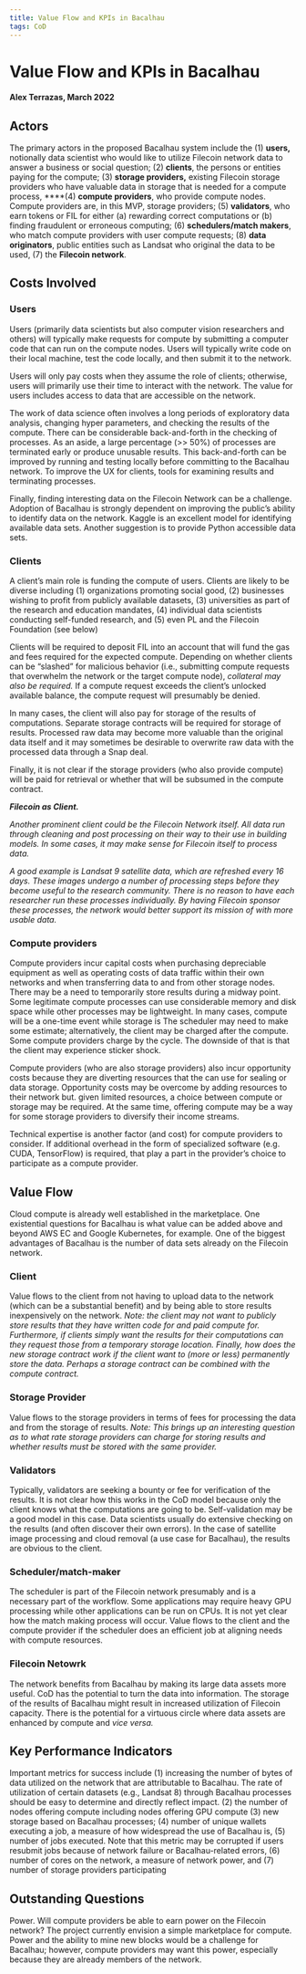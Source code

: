 ```yaml
---
title: Value Flow and KPIs in Bacalhau
tags: CoD
---
```


# Value Flow and KPIs in Bacalhau

#### Alex Terrazas, March 2022

## Actors

The primary actors in the proposed Bacalhau system include the (1) **users,** notionally data scientist who would like to utilize Filecoin network data to answer a business or social question;  (2) **clients**, the persons or entities paying for the compute; (3) **storage providers,** existing Filecoin storage providers who have valuable data in storage that is needed for a compute process, ****(4) **compute providers**, who provide compute nodes.  Compute providers are, in this MVP, storage providers; (5) **validators**, who earn tokens or FIL for either (a) rewarding correct computations or (b) finding fraudulent or erroneous computing; (6) **schedulers/match makers**, who match compute providers with user compute requests; (8) **data originators**, public entities such as Landsat who original the data to be used, (7) the **Filecoin network**.  

## Costs Involved

### **Users**

Users (primarily data scientists but also computer vision researchers and others) will typically make requests for compute by submitting a computer code that can run on the compute nodes.  Users will typically write code on their local machine, test the code locally, and then submit it to the network.  

Users will only pay costs when they assume the role of clients; otherwise, users will primarily use their time to interact with the network.  The value for users includes access to data that are accessible on the network.  

The work of data science often involves a long periods of exploratory data analysis, changing hyper parameters, and checking the results of the compute.   There can be considerable back-and-forth in the checking of processes.  As an aside, a large percentage (>> 50%) of processes are terminated early or produce unusable results.  This back-and-forth can be improved by running and testing locally before committing to the Bacalhau network.  To improve the UX for clients, tools for examining results and terminating processes.  

Finally, finding interesting data on the Filecoin Network can be a challenge.  Adoption of Bacalhau is strongly dependent on improving the public’s ability to identify data on the network.  Kaggle is an excellent model for identifying available data sets.  Another suggestion is to provide Python accessible data sets.

### **Clients**

A client’s main role is funding the compute of users.  Clients are likely to be diverse including (1) organizations promoting social good, (2) businesses wishing to profit from publicly available datasets, (3) universities as part of the research and education mandates, (4) individual data scientists conducting self-funded research, and (5) even PL and the Filecoin Foundation (see below)

Clients will be required to deposit FIL into an account that will fund the gas and fees required for the expected compute.  Depending on whether clients can be “slashed” for malicious behavior (i.e., submitting compute requests that overwhelm the network or the target compute node), *collateral may also be required.*  If a compute request exceeds the client’s unlocked available balance, the compute request will presumably be denied.  

In many cases, the client will also pay for storage of the results of computations.  Separate storage contracts will be required for storage of results.  Processed raw data may become more valuable than the original data itself and it may sometimes be desirable to overwrite raw data with the processed data through a Snap deal.  

Finally, it is not clear if the storage providers (who also provide compute) will be paid for retrieval or whether that will be subsumed in the compute contract.  

***Filecoin as Client.***  

*Another prominent client could be the Filecoin Network itself.  All data run through cleaning and post processing on their way to their use in building models.  In some cases, it may make sense for Filecoin itself to process data.* 

 *A good example is Landsat 9 satellite data, which are refreshed every 16 days.  These images undergo a number of processing steps before they become useful to the research community.  There is no reason to have each researcher run these processes individually.  By having Filecoin sponsor these processes, the network would better support its mission of with more usable data.*    

### **Compute providers**

Compute providers incur capital costs when purchasing depreciable equipment as well as operating costs of data traffic within their own networks and when transferring data to and from other storage nodes.  There may be a need to temporarily store results during a midway point. Some legitimate compute processes can use considerable memory and disk space while other processes may be lightweight. In many cases, compute will be a one-time event while storage is The scheduler may need to make some estimate; alternatively, the client may be charged after the compute.  Some compute providers charge by the cycle.  The downside of that is that the client may experience sticker shock.

Compute providers (who are also storage providers) also incur opportunity costs because they are diverting resources that the can use for sealing or data storage.  Opportunity costs may be overcome by adding resources to their network but. given limited resources, a choice between compute or storage may be required.  At the same time, offering compute may be a way for some storage providers to diversify their income streams.  

Technical expertise is another factor (and cost) for compute providers to consider.  If additional overhead in the form of specialized software (e.g. CUDA, TensorFlow) is required, that play a part in the provider’s choice to participate as a compute provider.     

## **Value Flow**

Cloud compute is already well established in the marketplace.  One existential questions for Bacalhau is what value can be added above and beyond AWS EC and Google Kubernetes, for example.  One of the biggest advantages of Bacalhau is the number of data sets already on the Filecoin network.  

### **Client**

Value flows to the client from not having to upload data to the network (which can be a substantial benefit) and by being able to store results inexpensively on the network.  *Note: the client may not want to publicly store results that they have written code for and paid compute for.   Furthermore, if clients simply want the results for their computations can they request those from a temporary storage location.  Finally, how does the new storage contract work if the client want to (more or less) permanently store the data. Perhaps a storage contract can be combined with the compute contract.*  

### **Storage Provider**

Value flows to the storage providers in terms of fees for processing the data and from the storage of results.  *Note:  This brings up an interesting question as to what rate storage providers can charge for storing results and whether results must be stored with the same provider.*  

### **Validators**

Typically, validators are seeking a bounty or fee for verification of the results.  It is not clear how this works in the CoD model because only the client knows what the computations are going to be.  Self-validation may be a good model in this case.  Data scientists usually do extensive checking on the results (and often discover their own errors).  In the case of satellite image processing and cloud removal (a use case for Bacalhau), the results are obvious to the client. 

### **Scheduler/match-maker**

The scheduler is part of the Filecoin network presumably and is a necessary part of the workflow.  Some applications may require heavy GPU processing while other applications can be run on CPUs.  It is not yet clear how the match making process will occur.  Value flows to the client and the compute provider if the scheduler does an efficient job at aligning needs with compute resources.

### **Filecoin Netowrk**

The network benefits from Bacalhau by making its large data assets more useful.  CoD has the potential to turn the data into information.  The storage of the results of Bacalhau might result in increased utilization of Filecoin capacity.  There is the potential for a virtuous circle where data assets are enhanced by compute and *vice versa.*  

## Key Performance Indicators

Important metrics for success include (1) increasing the number of bytes of data utilized on the network that are attributable to Bacalhau. The rate of utilization of certain datasets (e.g., Landsat 8) through Bacalhau processes should be easy to determine and directly reflect impact. (2) the number of nodes offering compute including nodes offering GPU compute (3)  new storage based on Bacalhau processes; (4) number of unique wallets executing a job, a measure of how widespread the use of Bacalhau is, (5) number of jobs executed.  Note that this metric may be corrupted if users resubmit jobs because of network failure or Bacalhau-related errors, (6) number of cores on the network, a measure of network power, and (7) number of storage providers participating

## Outstanding Questions

Power.  Will compute providers be able to earn power on the Filecoin network?  The project currently envision a simple marketplace for compute.  Power and the ability to mine new blocks would be a challenge for Bacalhau; however, compute providers may want this power, especially because they are already members of the network.